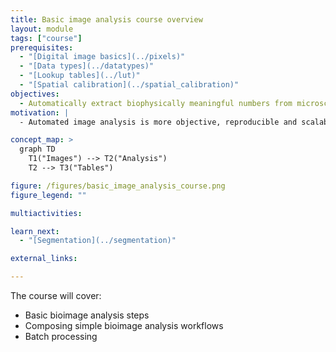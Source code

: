```yaml
---
title: Basic image analysis course overview
layout: module
tags: ["course"]
prerequisites:
  - "[Digital image basics](../pixels)"
  - "[Data types](../datatypes)"
  - "[Lookup tables](../lut)"
  - "[Spatial calibration](../spatial_calibration)"
objectives:
  - Automatically extract biophysically meaningful numbers from microscopy images of biological samples.
motivation: |
  - Automated image analysis is more objective, reproducible and scalable than manual analysis.

concept_map: >
  graph TD
    T1("Images") --> T2("Analysis")
    T2 --> T3("Tables")

figure: /figures/basic_image_analysis_course.png
figure_legend: ""

multiactivities:

learn_next:
  - "[Segmentation](../segmentation)"

external_links:

---
```


The course will cover:

- Basic bioimage analysis steps
- Composing simple bioimage analysis workflows
- Batch processing
